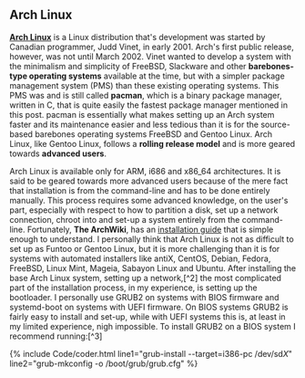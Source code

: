 ## Arch Linux
[**Arch Linux**](https://www.archlinux.org/) is a Linux distribution that's development was started by Canadian programmer, Judd Vinet, in early 2001. Arch's first public release, however, was not until March 2002. Vinet wanted to develop a system with the minimalism and simplicity of FreeBSD, Slackware and other **barebones-type operating systems** available at the time, but with a simpler package management system (PMS) than these existing operating systems. This PMS was and is still called **pacman**, which is a binary package manager, written in C, that is quite easily the fastest package manager mentioned in this post. pacman is essentially what makes setting up an Arch system faster and its maintenance easier and less tedious than it is for the source-based barebones operating systems FreeBSD and Gentoo Linux. Arch Linux, like Gentoo Linux, follows a **rolling release model** and is more geared towards **advanced users**.

Arch Linux is available only for ARM, i686 and x86_64 architectures. It is said to be geared towards more advanced users because of the mere fact that installation is from the command-line and has to be done entirely manually. This process requires some advanced knowledge, on the user's part, especially with respect to how to partition a disk, set up a network connection, chroot into and set-up a system entirely from the command-line. Fortunately, **The ArchWiki**, has an [installation guide](https://wiki.archlinux.org/index.php/Installation_guide) that is simple enough to understand. I personally think that Arch Linux is not as difficult to set up as Funtoo or Gentoo Linux, but it is more challenging than it is for systems with automated installers like antiX, CentOS, Debian, Fedora, FreeBSD, Linux Mint, Mageia, Sabayon Linux and Ubuntu. After installing the base Arch Linux system, setting up a network,[^2] the most complicated part of the installation process, in my experience, is setting up the bootloader. I personally use GRUB2 on systems with BIOS firmware and systemd-boot on systems with UEFI firmware. On BIOS systems GRUB2 is fairly easy to install and set-up, while with UEFI systems this is, at least in my limited experience, nigh impossible. To install GRUB2 on a BIOS system I recommend running:[^3]

{% include Code/coder.html line1="grub-install --target=i386-pc /dev/sd<i>X</i>" line2="grub-mkconfig -o /boot/grub/grub.cfg" %}
